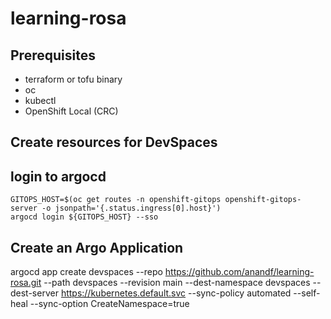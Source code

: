 # learning-rosa

## Prerequisites
- terraform or tofu binary
- oc
- kubectl
- OpenShift Local (CRC)

## Create resources for DevSpaces

## login to argocd
```
GITOPS_HOST=$(oc get routes -n openshift-gitops openshift-gitops-server -o jsonpath='{.status.ingress[0].host}')
argocd login ${GITOPS_HOST} --sso
```
## Create an Argo Application
argocd app create devspaces --repo https://github.com/anandf/learning-rosa.git --path devspaces --revision main --dest-namespace devspaces --dest-server https://kubernetes.default.svc --sync-policy automated --self-heal --sync-option CreateNamespace=true
